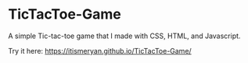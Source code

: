 # TicTacToe-Game
A simple Tic-tac-toe game that I made with CSS, HTML, and Javascript.

Try it here:
https://itismeryan.github.io/TicTacToe-Game/
